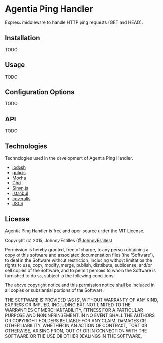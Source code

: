# Agentia Ping Handler

Express middleware to handle HTTP ping requests (GET and HEAD).

## Installation
TODO

## Usage
TODO

## Configuration Options
TODO

## API
TODO

## Technologies
Technologies used in the development of Agentia Ping Handler.

* [lodash](http://lodash.com)
* [gulp.js](http://gulpjs.com/)
* [Mocha](http://visionmedia.github.io/mocha/)
* [Chai](http://chaijs.com/)
* [Sinon.js](http://sinonjs.org/)
* [istanbul](https://gotwarlost.github.io/istanbul/)
* [coveralls](https://coveralls.io)
* [JSCS](http://jscs.info)


## License
Agentia Ping Handler is free and open source under the MIT License.

Copyright (c) 2015, Johnny Estilles ([@JohnnyEstilles](http://twitter.com/JohnnyEstilles))

Permission is hereby granted, free of charge, to any person obtaining a copy of this software and associated documentation files (the 'Software'), to deal in the Software without restriction, including without limitation the rights to use, copy, modify, merge, publish, distribute, sublicense, and/or sell copies of the Software, and to permit persons to whom the Software is furnished to do so, subject to the following conditions:

The above copyright notice and this permission notice shall be included in all copies or substantial portions of the Software.

THE SOFTWARE IS PROVIDED 'AS IS', WITHOUT WARRANTY OF ANY KIND, EXPRESS OR IMPLIED, INCLUDING BUT NOT LIMITED TO THE WARRANTIES OF MERCHANTABILITY, FITNESS FOR A PARTICULAR PURPOSE AND NONINFRINGEMENT. IN NO EVENT SHALL THE AUTHORS OR COPYRIGHT HOLDERS BE LIABLE FOR ANY CLAIM, DAMAGES OR OTHER LIABILITY, WHETHER IN AN ACTION OF CONTRACT, TORT OR OTHERWISE, ARISING FROM, OUT OF OR IN CONNECTION WITH THE SOFTWARE OR THE USE OR OTHER DEALINGS IN THE SOFTWARE.
